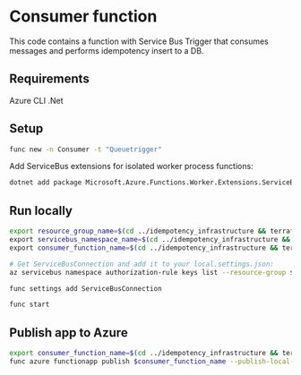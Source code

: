# Consumer function

This code contains a function with Service Bus Trigger that consumes messages and performs idempotency insert to a DB.

## Requirements

Azure CLI
.Net

## Setup

```bash
func new -n Consumer -t "Queuetrigger"
```

Add ServiceBus extensions for isolated worker process functions:

```bash
dotnet add package Microsoft.Azure.Functions.Worker.Extensions.ServiceBus --version 5.22.0
```

## Run locally

```bash
export resource_group_name=$(cd ../idempotency_infrastructure && terraform output -raw resource_group_name) \
export servicebus_namespace_name=$(cd ../idempotency_infrastructure && terraform output -raw servicebus_namespace_name) \
export consumer_function_name=$(cd ../idempotency_infrastructure && terraform output -raw consumer_function_name)
```

```bash
# Get ServiceBusConnection and add it to your local.settings.json:
az servicebus namespace authorization-rule keys list --resource-group $resource_group_name --namespace-name $servicebus_namespace_name --name RootManageSharedAccessKey --query primaryConnectionString -o tsv

func settings add ServiceBusConnection
```

```bash
func start
```

## Publish app to Azure

```bash
export consumer_function_name=$(cd ../idempotency_infrastructure && terraform output -raw consumer_function_name) && \
func azure functionapp publish $consumer_function_name --publish-local-settings
```
